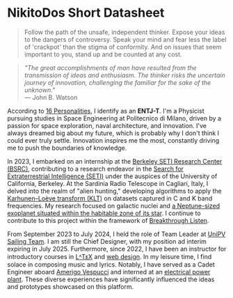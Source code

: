 # NikitoDos Short Datasheet

> Follow the path of the unsafe, independent thinker. Expose your ideas to the dangers of controversy. Speak your mind and fear less the label of 'crackpot' than the stigma of conformity. And on issues that seem important to you, stand up and be counted at any cost. 

> *"The great accomplishments of man have resulted from the transmission of ideas and enthusiasm. The thinker risks the uncertain journey of innovation, challenging the familiar for the sake of the unknown."*  
> — John B. Watson  

According to [16 Personalities](https://www.16personalities.com/entj-personality), I identify as an **ENTJ-T**. I'm a Physicist pursuing studies in Space Engineering at Politecnico di Milano, driven by a passion for space exploration, naval architecture, and innovation. I've always dreamed big about my future, which is probably why I don't think I could ever truly settle. Innovation inspires me the most, constantly driving me to push the boundaries of knowledge.  

In 2023, I embarked on an internship at the [Berkeley SETI Research Center (BSRC)](https://seti.berkeley.edu/Internship.html), contributing to a research endeavor in the [Search for Extraterrestrial Intelligence (SETI)](https://en.wikipedia.org/wiki/Search_for_extraterrestrial_intelligence) under the auspices of the University of California, Berkeley. At the Sardinia Radio Telescope in Cagliari, Italy, I delved into the realm of "alien hunting," developing algorithms to apply the [Karhunen–Loève transform (KLT)](https://en.wikipedia.org/wiki/Kosambi%E2%80%93Karhunen%E2%80%93Lo%C3%A8ve_theorem) on datasets captured in C and K band frequencies. My research focused on galactic nuclei and [a Neptune-sized exoplanet situated within the habitable zone of its star](https://www.aanda.org/articles/aa/full_html/2022/11/aa44079-22/aa44079-22.html). I continue to contribute to this project within the framework of [Breakthrough Listen](https://en.wikipedia.org/wiki/Breakthrough_Listen).  

From September 2023 to July 2024, I held the role of Team Leader at [UniPV Sailing Team](http://www.sailingteamunipv.it/). I am still the Chief Designer, with my position ad interim expiring in July 2025. Furthermore, since 2022, I have been an instructor for introductory courses in [LᴬTᴇX](https://github.com/nikitodos/latex) and [web design](https://github.com/nikitodos/webdesign_intro). In my leisure time, I find solace in composing music and lyrics. Notably, I have served as a Cadet Engineer aboard [Amerigo Vespucci](https://en.wikipedia.org/wiki/Italian_training_ship_Amerigo_Vespucci) and interned at an [electrical power plant](https://www.tamareteenergia.it/). These diverse experiences have significantly influenced the ideas and prototypes showcased on this platform.  
